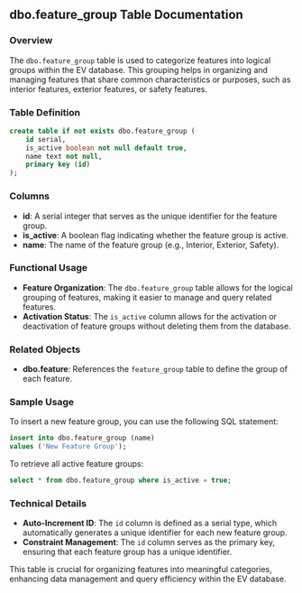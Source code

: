 ## dbo.feature_group Table Documentation

### Overview

The `dbo.feature_group` table is used to categorize features into logical groups within the EV database. This grouping helps in organizing and managing features that share common characteristics or purposes, such as interior features, exterior features, or safety features.

### Table Definition

```sql
create table if not exists dbo.feature_group (
    id serial,
    is_active boolean not null default true,
    name text not null,
    primary key (id)
);
```

### Columns

- **id**: A serial integer that serves as the unique identifier for the feature group.
- **is_active**: A boolean flag indicating whether the feature group is active.
- **name**: The name of the feature group (e.g., Interior, Exterior, Safety).

### Functional Usage

- **Feature Organization**: The `dbo.feature_group` table allows for the logical grouping of features, making it easier to manage and query related features.
- **Activation Status**: The `is_active` column allows for the activation or deactivation of feature groups without deleting them from the database.

### Related Objects

- **dbo.feature**: References the `feature_group` table to define the group of each feature.

### Sample Usage

To insert a new feature group, you can use the following SQL statement:

```sql
insert into dbo.feature_group (name)
values ('New Feature Group');
```

To retrieve all active feature groups:

```sql
select * from dbo.feature_group where is_active = true;
```

### Technical Details

- **Auto-Increment ID**: The `id` column is defined as a serial type, which automatically generates a unique identifier for each new feature group.
- **Constraint Management**: The `id` column serves as the primary key, ensuring that each feature group has a unique identifier.

This table is crucial for organizing features into meaningful categories, enhancing data management and query efficiency within the EV database.